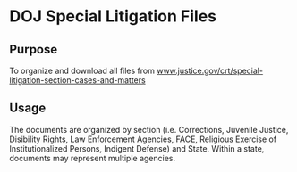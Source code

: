 # DOJ Special Litigation Files

## Purpose
To organize and download all files from www.justice.gov/crt/special-litigation-section-cases-and-matters

## Usage
The documents are organized by section (i.e. Corrections, Juvenile Justice, Disibility Rights, Law Enforcement Agencies, FACE, Religious Exercise of Institutionalized Persons, Indigent Defense) and State. Within a state, documents may represent multiple agencies. 
